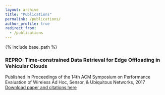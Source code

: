 ```yaml
---
layout: archive
title: "Publications"
permalink: /publications/
author_profile: true
redirect_from:
  - /publications
---
```


{% include base_path %}
### REPRO: Time-constrained Data Retrieval for Edge Offloading in Vehicular Clouds
Published in Proceedings of the 14th ACM Symposium on Performance Evaluation of Wireless Ad Hoc, Sensor, & Ubiquitous Networks, 2017 
[Download paper and citations here](https://dl.acm.org/citation.cfm?id=3134834)